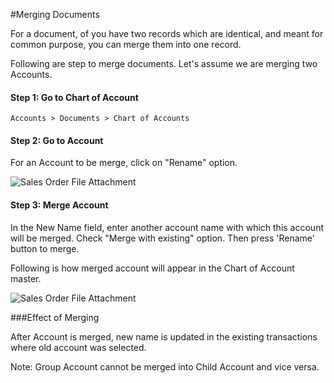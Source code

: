 
#Merging Documents

For a document, of you have two records which are identical, and meant for common purpose, you can merge them into one record.

Following are step to merge documents. Let's assume we are merging two Accounts.

#### Step 1: Go to Chart of Account

`Accounts > Documents > Chart of Accounts`

#### Step 2: Go to Account 

For an Account to be merge, click on "Rename" option.

<img alt="Sales Order File Attachment" class="screenshot" src="{{docs_base_url}}/assets/img/articles/merge-docs-1.png">

#### Step 3: Merge Account

In the New Name field, enter another account name with which this account will be merged. Check "Merge with existing" option. Then press 'Rename' button to merge.

Following is how merged account will appear in the Chart of Account master.

<img alt="Sales Order File Attachment" class="screenshot" src="{{docs_base_url}}/assets/img/articles/merge-docs-2.gif">

###Effect of Merging

After Account is merged, new name is updated in the existing transactions where old account was selected.

<div class="well"> Note: Group Account cannot be merged into Child Account and vice versa.</div>

<!-- markdown -->